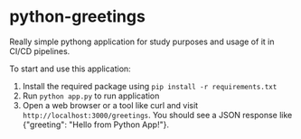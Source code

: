 # python-greetings
Really simple pythong application for study purposes and usage of it in CI/CD pipelines. 

To start and use this application:

1. Install the required package using `pip install -r requirements.txt`
2. Run `python app.py` to run application
3.  Open a web browser or a tool like curl and visit `http://localhost:3000/greetings`. You should see a JSON response like {"greeting": "Hello from Python App!"}.

